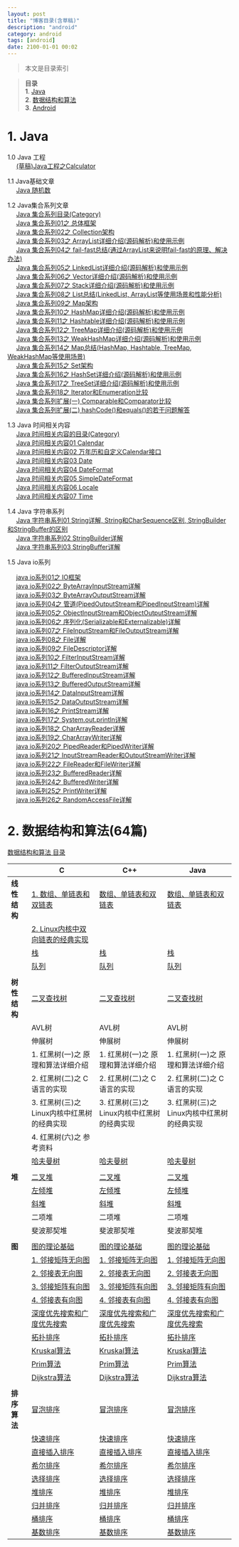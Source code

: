 ```yaml
---
layout: post
title: "博客目录(含草稿)"
description: "android"
category: android
tags: [android]
date: 2100-01-01 00:02
---
```



> 本文是目录索引

> **目录**  
> **1**. [Java](#anchor1)  
> **2**. [数据结构和算法](#anchor2)  
> **3**. [Android](#anchor3)  



<a name="anchor1"></a>
# 1. Java

1.0 Java 工程  
&nbsp;&nbsp;&nbsp;&nbsp; [(草稿)Java工程之Calculator][drafts_link_java_project_calculator01]  

1.1 Java基础文章  
&nbsp;&nbsp;&nbsp;&nbsp; [Java 随机数][link_java_basic_01]  


1.2 Java集合系列文章  
&nbsp;&nbsp;&nbsp;&nbsp; [Java 集合系列目录(Category)][link_java_collection_00]  
&nbsp;&nbsp;&nbsp;&nbsp; [Java 集合系列01之 总体框架][link_java_collection_01]  
&nbsp;&nbsp;&nbsp;&nbsp; [Java 集合系列02之 Collection架构][link_java_collection_02]  
&nbsp;&nbsp;&nbsp;&nbsp; [Java 集合系列03之 ArrayList详细介绍(源码解析)和使用示例][link_java_collection_03]  
&nbsp;&nbsp;&nbsp;&nbsp; [Java 集合系列04之 fail-fast总结(通过ArrayList来说明fail-fast的原理、解决办法)][link_java_collection_04]  
&nbsp;&nbsp;&nbsp;&nbsp; [Java 集合系列05之 LinkedList详细介绍(源码解析)和使用示例][link_java_collection_05]  
&nbsp;&nbsp;&nbsp;&nbsp; [Java 集合系列06之 Vector详细介绍(源码解析)和使用示例][link_java_collection_06]  
&nbsp;&nbsp;&nbsp;&nbsp; [Java 集合系列07之 Stack详细介绍(源码解析)和使用示例][link_java_collection_07]  
&nbsp;&nbsp;&nbsp;&nbsp; [Java 集合系列08之 List总结(LinkedList, ArrayList等使用场景和性能分析)][link_java_collection_08]  
&nbsp;&nbsp;&nbsp;&nbsp; [Java 集合系列09之 Map架构][link_java_collection_09]  
&nbsp;&nbsp;&nbsp;&nbsp; [Java 集合系列10之 HashMap详细介绍(源码解析)和使用示例][link_java_collection_10]  
&nbsp;&nbsp;&nbsp;&nbsp; [Java 集合系列11之 Hashtable详细介绍(源码解析)和使用示例][link_java_collection_11]  
&nbsp;&nbsp;&nbsp;&nbsp; [Java 集合系列12之 TreeMap详细介绍(源码解析)和使用示例][link_java_collection_12]  
&nbsp;&nbsp;&nbsp;&nbsp; [Java 集合系列13之 WeakHashMap详细介绍(源码解析)和使用示例][link_java_collection_13]  
&nbsp;&nbsp;&nbsp;&nbsp; [Java 集合系列14之 Map总结(HashMap, Hashtable, TreeMap, WeakHashMap等使用场景)][link_java_collection_14]  
&nbsp;&nbsp;&nbsp;&nbsp; [Java 集合系列15之 Set架构][link_java_collection_15]  
&nbsp;&nbsp;&nbsp;&nbsp; [Java 集合系列16之 HashSet详细介绍(源码解析)和使用示例][link_java_collection_16]  
&nbsp;&nbsp;&nbsp;&nbsp; [Java 集合系列17之 TreeSet详细介绍(源码解析)和使用示例][link_java_collection_17]  
&nbsp;&nbsp;&nbsp;&nbsp; [Java 集合系列18之 Iterator和Enumeration比较][link_java_collection_18]    
&nbsp;&nbsp;&nbsp;&nbsp; [Java 集合系列扩展(一) Comparable和Comparator比较][link_java_collection_19]  
&nbsp;&nbsp;&nbsp;&nbsp; [Java 集合系列扩展(二) hashCode()和equals()的若干问题解答][link_java_collection_20]

1.3 Java 时间相关内容  
&nbsp;&nbsp;&nbsp;&nbsp; [Java 时间相关内容的目录(Category)][link_java_time_00]  
&nbsp;&nbsp;&nbsp;&nbsp; [Java 时间相关内容01 Calendar][link_java_time_01]  
&nbsp;&nbsp;&nbsp;&nbsp; [Java 时间相关内容02 万年历和自定义Calendar接口][link_java_time_02]  
&nbsp;&nbsp;&nbsp;&nbsp; [Java 时间相关内容03 Date][link_java_time_03]  
&nbsp;&nbsp;&nbsp;&nbsp; [Java 时间相关内容04 DateFormat][link_java_time_04]  
&nbsp;&nbsp;&nbsp;&nbsp; [Java 时间相关内容05 SimpleDateFormat][link_java_time_05]  
&nbsp;&nbsp;&nbsp;&nbsp; [Java 时间相关内容06 Locale][link_java_time_06]  
&nbsp;&nbsp;&nbsp;&nbsp; [Java 时间相关内容07 Time][link_java_time_07]

1.4 Java 字符串系列  
&nbsp;&nbsp;&nbsp;&nbsp; [Java 字符串系列01 String详解, String和CharSequence区别, StringBuilder和StringBuffer的区别][link_java_charsequence_01]  
&nbsp;&nbsp;&nbsp;&nbsp; [Java 字符串系列02 StringBuilder详解][link_java_charsequence_02]  
&nbsp;&nbsp;&nbsp;&nbsp; [Java 字符串系列03 StringBuffer详解][link_java_charsequence_03]  

1.5 Java io系列  

&nbsp;&nbsp;&nbsp;&nbsp; [java io系列01之 IO框架][link_java_io_01]  
&nbsp;&nbsp;&nbsp;&nbsp; [java io系列02之 ByteArrayInputStream详解][link_java_io_02]  
&nbsp;&nbsp;&nbsp;&nbsp; [java io系列03之 ByteArrayOutputStream详解][link_java_io_03]  
&nbsp;&nbsp;&nbsp;&nbsp; [java io系列04之 管道(PipedOutputStream和PipedInputStream)详解][link_java_io_04]  
&nbsp;&nbsp;&nbsp;&nbsp; [java io系列05之 ObjectInputStream和ObjectOutputStream详解][link_java_io_05]  
&nbsp;&nbsp;&nbsp;&nbsp; [java io系列06之 序列化(Serializable和Externalizable)详解][link_java_io_06]  
&nbsp;&nbsp;&nbsp;&nbsp; [java io系列07之 FileInputStream和FileOutputStream详解][link_java_io_07]  
&nbsp;&nbsp;&nbsp;&nbsp; [java io系列08之 File详解][link_java_io_08]  
&nbsp;&nbsp;&nbsp;&nbsp; [java io系列09之 FileDescriptor详解][link_java_io_09]  
&nbsp;&nbsp;&nbsp;&nbsp; [java io系列10之 FilterInputStream详解][link_java_io_10]  
&nbsp;&nbsp;&nbsp;&nbsp; [java io系列11之 FilterOutputStream详解][link_java_io_11]  
&nbsp;&nbsp;&nbsp;&nbsp; [java io系列12之 BufferedInputStream详解][link_java_io_12]  
&nbsp;&nbsp;&nbsp;&nbsp; [java io系列13之 BufferedOutputStream详解][link_java_io_13]  
&nbsp;&nbsp;&nbsp;&nbsp; [java io系列14之 DataInputStream详解][link_java_io_14]  
&nbsp;&nbsp;&nbsp;&nbsp; [java io系列15之 DataOutputStream详解][link_java_io_15]  
&nbsp;&nbsp;&nbsp;&nbsp; [java io系列16之 PrintStream详解][link_java_io_16]  
&nbsp;&nbsp;&nbsp;&nbsp; [java io系列17之 System.out.println详解][link_java_io_17]  
&nbsp;&nbsp;&nbsp;&nbsp; [java io系列18之 CharArrayReader详解][link_java_io_18]  
&nbsp;&nbsp;&nbsp;&nbsp; [java io系列19之 CharArrayWriter详解][link_java_io_19]  
&nbsp;&nbsp;&nbsp;&nbsp; [java io系列20之 PipedReader和PipedWriter详解][link_java_io_20]  
&nbsp;&nbsp;&nbsp;&nbsp; [java io系列21之 InputStreamReader和OutputStreamWriter详解][link_java_io_21]  
&nbsp;&nbsp;&nbsp;&nbsp; [java io系列22之 FileReader和FileWriter详解][link_java_io_22]  
&nbsp;&nbsp;&nbsp;&nbsp; [java io系列23之 BufferedReader详解][link_java_io_23]  
&nbsp;&nbsp;&nbsp;&nbsp; [java io系列24之 BufferedWriter详解][link_java_io_24]  
&nbsp;&nbsp;&nbsp;&nbsp; [java io系列25之 PrintWriter详解][link_java_io_25]  
&nbsp;&nbsp;&nbsp;&nbsp; [java io系列26之 RandomAccessFile详解][link_java_io_26]



<a name="anchor2"></a>
# 2. 数据结构和算法(64篇)

[数据结构和算法 目录][link_ds_index] 

|              |                   C                |                   C++              |               Java                 |
| ------------ | ---------------------------------- | ---------------------------------- | ---------------------------------- |
| **线性结构** | [1. 数组、单链表和双链表][link_ds_linear_dlink01] | [数组、单链表和双链表][link_ds_linear_dlink01] | [数组、单链表和双链表][link_ds_linear_dlink01] |
|              | [2. Linux内核中双向链表的经典实现][link_ds_linear_dlink02] |  |  |
|              | [栈][link_ds_linear_stack] | [栈][link_ds_linear_stack] | [栈][link_ds_linear_stack] |
|              | [队列][link_ds_linear_list] | [队列][link_ds_linear_list] | [队列][link_ds_linear_list] |
|              |  |  |  |
| **树性结构** | [二叉查找树][link_ds_tree_bstree_c] | [二叉查找树][link_ds_tree_bstree_cpp] | [二叉查找树][link_ds_tree_bstree_java] |
|              | AVL树 | AVL树 | AVL树 |
|              | 伸展树 | 伸展树 | 伸展树 |
|              | 1. 红黑树(一)之 原理和算法详细介绍 | 1. 红黑树(一)之 原理和算法详细介绍 | 1. 红黑树(一)之 原理和算法详细介绍 |
|              | 2. 红黑树(二)之 C语言的实现 | 2. 红黑树(二)之 C语言的实现 | 2. 红黑树(二)之 C语言的实现 |
|              | 3. 红黑树(三)之 Linux内核中红黑树的经典实现 | 3. 红黑树(三)之 Linux内核中红黑树的经典实现 | 3. 红黑树(三)之 Linux内核中红黑树的经典实现 |
|              | 4. 红黑树(六)之 参考资料 |  |  |
|              | [哈夫曼树][link_ds_tree_huffman_c] | [哈夫曼树][link_ds_tree_huffman_cpp] | [哈夫曼树][link_ds_tree_huffman_java] |
|              |  |  |  |
| **堆**       | [二叉堆][link_ds_heap_binary_c] | [二叉堆][link_ds_heap_binary_cpp] | [二叉堆][link_ds_heap_binary_java] |
|              | [左倾堆][link_ds_heap_leftist_c] | [左倾堆][link_ds_heap_leftist_cpp] | [左倾堆][link_ds_heap_leftist_java] |
|              | [斜堆][link_ds_heap_skewheap_c] | [斜堆][link_ds_heap_skewheap_cpp] | [斜堆][link_ds_heap_skewheap_java] |
|              | 二项堆 | 二项堆 | 二项堆 |
|              | 斐波那契堆 | 斐波那契堆 | 斐波那契堆 |
|              |  |  |  |
| **图**       | [图的理论基础][link_ds_graph_thesis] | [图的理论基础][link_ds_graph_thesis] | [图的理论基础][link_ds_graph_thesis] |
|              | [1. 邻接矩阵无向图][link_ds_graph_matrix_udg_c] | [1. 邻接矩阵无向图][link_ds_graph_matrix_udg_cpp] | [1. 邻接矩阵无向图][link_ds_graph_matrix_udg_java] |
|              | [2. 邻接表无向图][link_ds_graph_list_udg_c] | [2. 邻接表无向图][link_ds_graph_list_udg_cpp] | [2. 邻接表无向图][link_ds_graph_list_udg_java] |
|              | [3. 邻接矩阵有向图][link_ds_graph_matrix_dg_c] | [3. 邻接矩阵有向图][link_ds_graph_matrix_dg_cpp] | [3. 邻接矩阵有向图][link_ds_graph_matrix_dg_java] |
|              | [4. 邻接表有向图][link_ds_graph_list_dg_c] | [4. 邻接表有向图][link_ds_graph_list_dg_cpp] | [4. 邻接表有向图][link_ds_graph_list_dg_java] |
|              | [深度优先搜索和广度优先搜索][link_ds_graph_iterator] | [深度优先搜索和广度优先搜索][link_ds_graph_iterator] | [深度优先搜索和广度优先搜索][link_ds_graph_iterator] |
|              | [拓扑排序][link_ds_graph_topsort_c] | [拓扑排序][link_ds_graph_topsort_cpp] | [拓扑排序][link_ds_graph_topsort_java] |
|              | [Kruskal算法][link_ds_graph_kruskal_c] | [Kruskal算法][link_ds_graph_kruskal_cpp] | [Kruskal算法][link_ds_graph_kruskal_java] |
|              | [Prim算法][link_ds_graph_prim_c] | [Prim算法][link_ds_graph_prim_cpp] | [Prim算法][link_ds_graph_prim_java] |
|              | [Dijkstra算法][link_ds_graph_dijkstra_c] | [Dijkstra算法][link_ds_graph_dijkstra_cpp] | [Dijkstra算法][link_ds_graph_dijkstra_java] |
|              |  |  |  |
| **排序算法** | [冒泡排序][link_algrithm_bubble-sort] | [冒泡排序][link_algrithm_bubble-sort] | [冒泡排序][link_algrithm_bubble-sort] |
|              | [快速排序][link_algrithm_quick-sort] | [快速排序][link_algrithm_quick-sort] | [快速排序][link_algrithm_quick-sort] |
|              | [直接插入排序][link_algrithm_insert-sort] | [直接插入排序][link_algrithm_insert-sort] | [直接插入排序][link_algrithm_insert-sort] |
|              | [希尔排序][link_algrithm_shell-sort] | [希尔排序][link_algrithm_shell-sort] | [希尔排序][link_algrithm_shell-sort] |
|              | [选择排序][link_algrithm_select-sort] | [选择排序][link_algrithm_select-sort] | [选择排序][link_algrithm_select-sort] |
|              | [堆排序][link_algrithm_heap-sort] | [堆排序][link_algrithm_heap-sort] | [堆排序][link_algrithm_heap-sort] |
|              | [归并排序][link_algrithm_merge-sort] | [归并排序][link_algrithm_merge-sort] | [归并排序][link_algrithm_merge-sort] |
|              | [桶排序][link_algrithm_bucket-sort] | [桶排序][link_algrithm_bucket-sort] | [桶排序][link_algrithm_bucket-sort] |
|              | [基数排序][link_algrithm_radix-sort] | [基数排序][link_algrithm_radix-sort] | [基数排序][link_algrithm_radix-sort] |







<!-- Java 链接 -->
[link_java_basic_01]: /2012/03/01/basic-01-random

[link_java_collection_00]: /2012/02/01/collection-00-index
[link_java_collection_01]: /2012/02/01/collection-01-summary
[link_java_collection_02]: /2012/02/02/collection-02-framework
[link_java_collection_03]: /2012/02/03/collection-03-arraylist
[link_java_collection_04]: /2012/02/04/collection-04-fail-fast
[link_java_collection_05]: /2012/02/05/collection-05-linkedlist
[link_java_collection_06]: /2012/02/06/collection-06-vector
[link_java_collection_07]: /2012/02/07/collection-07-stack
[link_java_collection_08]: /2012/02/08/collection-08-List
[link_java_collection_09]: /2012/02/09/collection-09-map
[link_java_collection_10]: /2012/02/10/collection-10-hashmap
[link_java_collection_11]: /2012/02/11/collection-11-hashtable
[link_java_collection_12]: /2012/02/12/collection-12-treemap
[link_java_collection_13]: /2012/02/13/collection-13-weakhashmap
[link_java_collection_14]: /2012/02/14/collection-14-mapsummary
[link_java_collection_15]: /2012/02/15/collection-15-set
[link_java_collection_16]: /2012/02/16/collection-16-hashset
[link_java_collection_17]: /2012/02/17/collection-17-treeset
[link_java_collection_18]: /2012/02/18/collection-18-iterator_enumeration
[link_java_collection_19]: /2012/02/19/comparable-comparator
[link_java_collection_20]: /2012/02/20/hashcode-and-equals


[link_java_time_00]: /2012/04/01/time-index
[link_java_time_01]: /2012/04/01/time
[link_java_time_02]: /2012/04/02/time
[link_java_time_03]: /2012/04/03/time
[link_java_time_04]: /2012/04/04/time
[link_java_time_05]: /2012/04/05/time
[link_java_time_06]: /2012/04/06/time
[link_java_time_07]: /2012/04/07/time


[link_java_charsequence_01]: /2012/04/11/charsequence
[link_java_charsequence_02]: /2012/04/12/charsequence
[link_java_charsequence_03]: /2012/04/13/charsequence

[link_java_io_01]: /2012/05/01/io
[link_java_io_02]: /2012/05/02/ByteArrayInputStream
[link_java_io_03]: /2012/05/03/ByteArrayOutputStream
[link_java_io_04]: /2012/05/04/PipedOutputStreamAndPipedInputStream
[link_java_io_05]: /2012/05/05/ObjectInputStreamAndObjectOutputStream
[link_java_io_06]: /2012/05/06/SerializableAndExternalizable
[link_java_io_07]: /2012/05/07/FileInputStreamAndFileOutputStream
[link_java_io_08]: /2012/05/08/File
[link_java_io_09]: /2012/05/09/FileDescriptor
[link_java_io_10]: /2012/05/10/FilterInputStream
[link_java_io_11]: /2012/05/11/FilterOutputStream
[link_java_io_12]: /2012/05/12/BufferedInputStream
[link_java_io_13]: /2012/05/13/BufferedOutputStream
[link_java_io_14]: /2012/05/14/DataInputStream
[link_java_io_15]: /2012/05/15/DataOutputStream
[link_java_io_16]: /2012/05/16/PrintStream
[link_java_io_17]: /2012/05/17/SystemOutPrintln
[link_java_io_18]: /2012/05/18/CharArrayReader
[link_java_io_19]: /2012/05/19/CharArrayWriter
[link_java_io_20]: /2012/05/20/PipedReaderAndPipedWriter
[link_java_io_21]: /2012/05/21/InputStreamReaderAndOutputStreamWriter
[link_java_io_22]: /2012/05/22/FileReaderAndFileWriter
[link_java_io_23]: /2012/05/23/BufferedReader
[link_java_io_24]: /2012/05/24/BufferedWriter
[link_java_io_25]: /2012/05/25/PrintWriter
[link_java_io_26]: /2012/05/26/RandomAccessFile




<!-- 数据结构和算法 链接 -->
[link_ds_index]: /2013/01/01/datastruct-index

[link_ds_linear_dlink01]: /2013/01/01/dlink
[link_ds_linear_dlink02]: /2013/01/01/dlink02
[link_ds_linear_stack]:   /2013/01/02/stack
[link_ds_linear_list]:    /2013/01/03/list

[link_ds_tree_bstree_c]:     /2013/02/01/bstree-c
[link_ds_tree_bstree_cpp]:   /2013/02/01/bstree-cpp
[link_ds_tree_bstree_java]:  /2013/02/01/bstree-java
[link_ds_tree_huffman_c]:    /2013/02/04/huffman-c
[link_ds_tree_huffman_cpp]:  /2013/02/04/huffman-cpp
[link_ds_tree_huffman_java]: /2013/02/04/huffman-java

[link_ds_heap_binary_c]:      /2013/03/01/binary-heap-c
[link_ds_heap_binary_cpp]:    /2013/03/01/binary-heap-cplus
[link_ds_heap_binary_java]:   /2013/03/01/binary-heap-java
[link_ds_heap_leftist_c]:     /2013/03/02/leftist-c
[link_ds_heap_leftist_cpp]:   /2013/03/02/leftist-cplus
[link_ds_heap_leftist_java]:  /2013/03/02/leftist-java
[link_ds_heap_skewheap_c]:    /2013/03/03/skewheap-c
[link_ds_heap_skewheap_cpp]:  /2013/03/03/skewheap-cplus
[link_ds_heap_skewheap_java]: /2013/03/03/skewheap-java

[link_ds_graph_thesis]:          /2013/04/05/graph-thesis
[link_ds_graph_matrix_udg_c]:    /2013/04/06/basic-matrix-udg-c
[link_ds_graph_matrix_udg_cpp]:  /2013/04/06/basic-matrix-udg-cplus
[link_ds_graph_matrix_udg_java]: /2013/04/06/basic-matrix-udg-java
[link_ds_graph_list_udg_c]:      /2013/04/07/basic-list-udg-c
[link_ds_graph_list_udg_cpp]:    /2013/04/07/basic-list-udg-cplus
[link_ds_graph_list_udg_java]:   /2013/04/07/basic-list-udg-java
[link_ds_graph_matrix_dg_c]:     /2013/04/08/basic-matrix-dg-c
[link_ds_graph_matrix_dg_cpp]:   /2013/04/08/basic-matrix-dg-cplus
[link_ds_graph_matrix_dg_java]:  /2013/04/08/basic-matrix-dg-java
[link_ds_graph_list_dg_c]:       /2013/04/09/basic-list-dg-c
[link_ds_graph_list_dg_cpp]:     /2013/04/09/basic-list-dg-cplus
[link_ds_graph_list_dg_java]:    /2013/04/09/basic-list-dg-java
[link_ds_graph_iterator]:        /2013/04/10/iterator
[link_ds_graph_topsort_c]:       /2013/04/11/topsort-c
[link_ds_graph_topsort_cpp]:     /2013/04/11/topsort-cplus
[link_ds_graph_topsort_java]:    /2013/04/11/topsort-java
[link_ds_graph_kruskal_c]:       /2013/04/12/kruskal-c
[link_ds_graph_kruskal_cpp]:     /2013/04/12/kruskal-cplus
[link_ds_graph_kruskal_java]:    /2013/04/12/kruskal-java
[link_ds_graph_prim_c]:          /2013/04/13/prim-c
[link_ds_graph_prim_cpp]:        /2013/04/13/prim-cplus
[link_ds_graph_prim_java]:       /2013/04/13/prim-java
[link_ds_graph_dijkstra_c]:      /2013/04/14/dijkstra-c
[link_ds_graph_dijkstra_cpp]:    /2013/04/14/dijkstra-cplus
[link_ds_graph_dijkstra_java]:   /2013/04/14/dijkstra-java
[link_ds_graph_floyd_c]:         /2013/04/15/floyd-c
[link_ds_graph_floyd_cpp]:       /2013/04/15/floyd-cplus
[link_ds_graph_floyd_java]:      /2013/04/15/floyd-java

[link_algrithm_bubble-sort]:  /2013/05/01/bubble-sort
[link_algrithm_quick-sort]:   /2013/05/02/quick-sort
[link_algrithm_insert-sort]:  /2013/05/03/insert-sort
[link_algrithm_shell-sort]:   /2013/05/04/shell-sort
[link_algrithm_select-sort]:  /2013/05/05/select-sort
[link_algrithm_heap-sort]:    /2013/05/06/heap-sort
[link_algrithm_merge-sort]:   /2013/05/08/merge-sort
[link_algrithm_bucket-sort]:  /2013/05/09/bucket-sort
[link_algrithm_radix-sort]:   /2013/05/10/radix-sort




[drafts_link_java_project_calculator01]: /2012/12/01/java/projects/calculator/2012-12-01-calculator01

